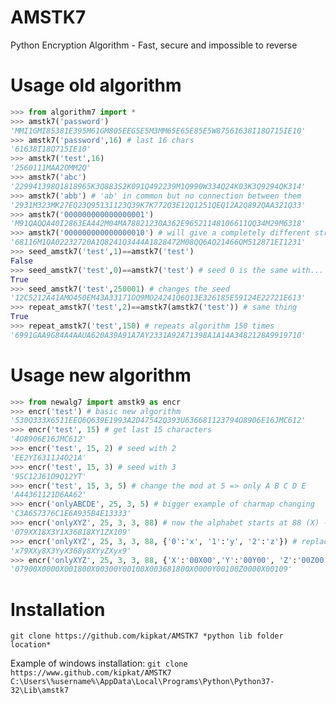 # AMSTK7
Python Encryption Algorithm - Fast, secure and impossible to reverse
# Usage old algorithm
```py
>>> from algorithm7 import *
>>> amstk7('password')
'MMI1GMI85381E395M61GM805EEG5E5M3MM65E65E85E5W87561638I18Q715IE10'
>>> amstk7('password',16) # last 16 chars
'61638I18Q715IE10'
>>> amstk7('test',16)
'2560111MAA2OMM2Q'
>>> amstk7('abc')
'229941398Q1818965K3Q883S2K091Q492239M1Q990W334Q24K03K3Q9294QK314'
>>> amstk7('abb') # 'ab' in common but no connection between them
'2931M323MK27EQ23Q95131123Q39K7K772Q3E12Q1251QEQ12A2Q892QAA321Q33'
>>> amstk7('000000000000000001')
'M91QAQQA40I2863EA442M04MA78821230A362E96521148106611QQ34M29M6318'
>>> amstk7('000000000000000010') # will give a completely different string with no connection with the first one
'68116M1QA02232720A1Q8241Q3444A1828472M08QQ6AQ21466QM512871EI1231'
>>> seed_amstk7('test',1)==amstk7('test')
False
>>> seed_amstk7('test',0)==amstk7('test') # seed 0 is the same with...
True
>>> seed_amstk7('test',250001) # changes the seed
'12C5212A41AMO450EM43A33171OQ9MO24241Q6Q13E326185E59124E22721E613'
>>> repeat_amstk7('test',2)==amstk7(amstk7('test')) # same thing
True
>>> repeat_amstk7('test',150) # repeats algorithm 150 times
'6991GAA9G84A4AAUA620A39A91A7AY2331A92A71398A1A14A3482128A9919710'
```
# Usage new algorithm
```py
>>> from newalg7 import amstk9 as encr
>>> encr('test') # basic new algorithm
'530Q333X6511EEQ6Q639E1993A2D47542Q393U636681123794O8906E16JMC612'
>>> encr('test', 15) # get last 15 characters
'4O8906E16JMC612'
>>> encr('test', 15, 2) # seed with 2
'EE2YI6311J4O21A'
>>> encr('test', 15, 3) # seed with 3
'9SC12J61O9Q12YT'
>>> encr('test', 15, 3, 5) # change the mod at 5 => only A B C D E
'A44361121D6AA62'
>>> encr('onlyABCDE', 25, 3, 5) # bigger example of charmap changing
'C3A657376C1E6A935B4E13333'
>>> encr('onlyXYZ', 25, 3, 3, 88) # now the alphabet starts at 88 (X) -> X Y Z
'079XX18X3Y1X36818XY1ZX109'
>>> encr('onlyXYZ', 25, 3, 3, 88, {'0':'x', '1':'y', '2':'z'}) # replace dict example
'x79XXy8X3YyX368y8XYyZXyx9'
>>> encr('onlyXYZ', 25, 3, 3, 88, {'X':'00X00','Y':'00Y00', 'Z':'00Z00'}) # you can replace into string
'07900X0000X001800X00300Y00100X003681800X0000Y00100Z0000X00109'
```
# Installation
`git clone https://github.com/kipkat/AMSTK7 *python lib folder location*`

Example of windows installation:
`git clone https://www.github.com/kipkat/AMSTK7 C:\Users\%username%\AppData\Local\Programs\Python\Python37-32\Lib\amstk7`
